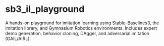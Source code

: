 # sb3_il_playground
A hands-on playground for imitation learning using Stable-Baselines3, the imitation library, and Gymnasium Robotics environments. Includes expert demo generation, behavior cloning, DAgger, and adversarial imitation (GAIL/AIRL).
